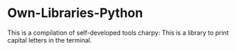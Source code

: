 # Own-Libraries-Python
This is a compilation of self-developed tools 
charpy: This is a library to print capital letters in the terminal.
